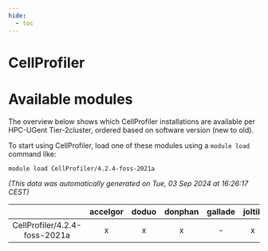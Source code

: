```yaml
---
hide:
  - toc
---
```


CellProfiler
============

# Available modules


The overview below shows which CellProfiler installations are available per HPC-UGent Tier-2cluster, ordered based on software version (new to old).

To start using CellProfiler, load one of these modules using a `module load` command like:

```shell
module load CellProfiler/4.2.4-foss-2021a
```

*(This data was automatically generated on Tue, 03 Sep 2024 at 16:26:17 CEST)*  

| |accelgor|doduo|donphan|gallade|joltik|shinx|skitty|
| :---: | :---: | :---: | :---: | :---: | :---: | :---: | :---: |
|CellProfiler/4.2.4-foss-2021a|x|x|x|-|x|-|x|
